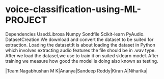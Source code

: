 # voice-classification-using-ML-PROJECT
Dependencies Used:Librosa Numpy Sondfile Scikit-learn PyAudio.
DatasetCreation:We download and convert the dataset to be suited for extraction.
Loading the dataset:It is about loading the dataset in Python which involves extracting audio features the file should be in .wav type.
After we load the dataset,we use to train it on suited sklearn model. After training we measure how good the model is doing also known as testing.

|Team:Nagabhushan M K|Ananya|Sandeep Reddy|Kiran A|Niharika|
